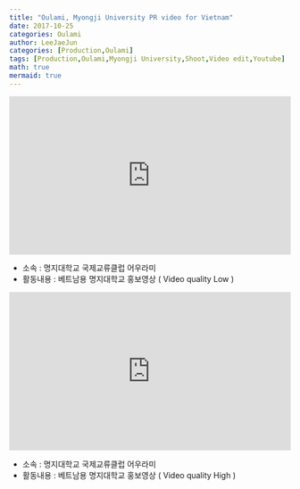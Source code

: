 ```yaml
---
title: "Oulami, Myongji University PR video for Vietnam"
date: 2017-10-25
categories: Oulami
author: LeeJaeJun
categories: [Production,Oulami]
tags: [Production,Oulami,Myongji University,Shoot,Video edit,Youtube]
math: true
mermaid: true
---
```


<div style="width:100%; position:relative; padding-bottom: 56.25%;">
<iframe width="100%" height="100%" style="position:absolute;" src="https://www.youtube.com/embed/4XZbxdmjsfc" frameborder="0" allowfullscreen></iframe>
</div>
  
* 소속 : 명지대학교 국제교류클럽 어우라미
* 활동내용 : 베트남용 명지대학교 홍보영상 ( Video quality Low )

<div style="width:100%; position:relative; padding-bottom: 56.25%;">
<iframe width="100%" height="100%" style="position:absolute;" src="https://www.youtube.com/embed/SK4Z3J-CPT0" frameborder="0" allowfullscreen></iframe>
</div>
  
* 소속 : 명지대학교 국제교류클럽 어우라미
* 활동내용 : 베트남용 명지대학교 홍보영상 ( Video quality High )
